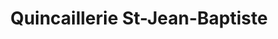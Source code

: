 ---
title: "Quincaillerie St-Jean-Baptiste"
url: /quebec/quincaillerie-st-jean-baptiste/
shop: Eisenwaren
---